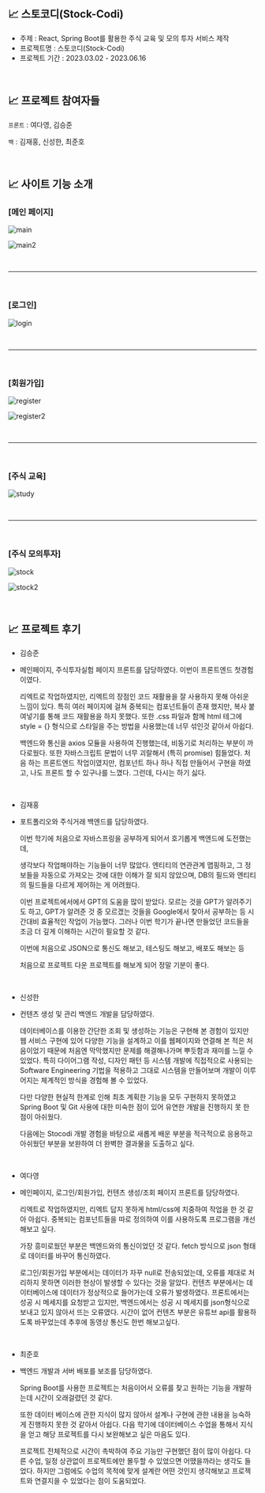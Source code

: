 ## 📈 스토코디(Stock-Codi)

- 주제 : React, Spring Boot를 활용한 주식 교육 및 모의 투자 서비스 제작
- 프로젝트명 : 스토코디(Stock-Codi)
- 프로젝트 기간 : 2023.03.02 - 2023.06.16

<br>

## 📈 프로젝트 참여자들

`프론트` : 여다영, 김승준

`백` : 김재홍, 신성한, 최준호

<br>

## 📈 사이트 기능 소개

### [메인 페이지]

![main](image.assets/main.png)

![main2](image.assets/main2.png)

<br>
<hr>
<br>

### [로그인]

![login](image.assets/login.png)

<br>
<hr>
<br>

### [회원가입]

![register](image.assets/register.png)

![register2](image.assets/register2.png)

<br>
<hr>
<br>

### [주식 교육]

![study](image.assets/study.png)

<br>
<hr>
<br>

### [주식 모의투자]

![stock](image.assets/stock.png)

![stock2](image.assets/stock2.png)

<br>

## 📈 프로젝트 후기

- 김승준

- 메인페이지, 주식투자실험 페이지 프론트를 담당하였다. 이번이 프론트엔드 첫경험 이였다.

  리엑트로 작업하였지만, 리엑트의 장점인 코드 재활용을 잘 사용하지 못해 아쉬운 느낌이 있다. 특히 여러 페이지에 걸쳐 중복되는 컴포넌트들이 존재 했지만, 복사 붙여넣기를 통해 코드 재활용을 하지 못했다. 또한 .css 파일과 함께 html 테그에 style = {} 형식으로 스타일을 주는 방법을 사용했는데 너무 섞인것 같아서 아쉽다.

  백엔드와 통신을 axios 모듈을 사용하여 진행했는데, 비동기로 처리하는 부분이 까다로웠다. 또한 자바스크립트 문법이 너무 괴랄해서 (특히 promise) 힘들었다. 처음 하는 프론트엔드 작업이였지만, 컴포넌트 하나 하나 직접 만들어서 구현을 하였고, 나도 프론트 할 수 있구나를 느꼈다. 그런데, 다시는 하기 싫다.

<br>

- 김재홍

- 포트폴리오와 주식거래 백엔드를 담당하였다.

  이번 학기에 처음으로 자바스프링을 공부하게 되어서 호기롭게 백엔드에 도전했는데,

  생각보다 작업해야하는 기능들이 너무 많았다. 엔티티의 연관관계 맵핑하고, 그 정보들을 자동으로 가져오는 것에 대한 이해가 잘 되지 않았으며, DB의 필드와 엔티티의 필드들을 다르게 제어하는 게 어려웠다.

  이번 프로젝트에서에서 GPT의 도움을 많이 받았다. 모르는 것을 GPT가 알려주기도 하고, GPT가 알려준 것 중 모르겠는 것들을 Google에서 찾아서 공부하는 등 시간대비 효율적인 작업이 가능했다. 그러나 이번 학기가 끝나면 만들었던 코드들을 조금 더 깊게 이해하는 시간이 필요할 것 같다.

  이번에 처음으로 JSON으로 통신도 해보고, 테스팅도 해보고, 배포도 해보는 등

  처음으로 프로젝트 다운 프로젝트를 해보게 되어 정말 기분이 좋다.

<br>

- 신성한

- 컨텐츠 생성 및 관리 백엔드 개발을 담당하였다.

  데이터베이스를 이용한 간단한 조회 및 생성하는 기능은 구현해 본 경험이 있지만 웹 서비스 구현에 있어 다양한 기능을 설계하고 이를 웹페이지와 연결해 본 적은 처음이었기 때문에 처음엔 막막했지만 문제를 해결해나가며 뿌듯함과 재미를 느낄 수 있었다. 특히 다이어그램 작성, 디자인 패턴 등 시스템 개발에 직접적으로 사용되는 Software Engineering 기법을 적용하고 그대로 시스템을 만들어보며 개발이 이루어지는 체계적인 방식을 경험해 볼 수 있었다.

  다만 다양한 현실적 한계로 인해 최초 계획한 기능을 모두 구현하지 못하였고 Spring Boot 및 Git 사용에 대한 미숙한 점이 있어 유연한 개발을 진행하지 못 한 점이 아쉬웠다.

  다음에는 Stocodi 개발 경험을 바탕으로 새롭게 배운 부분을 적극적으로 응용하고 아쉬웠던 부분을 보완하여 더 완벽한 결과물을 도출하고 싶다.

<br>

- 여다영

- 메인페이지, 로그인/회원가입, 컨텐츠 생성/조회 페이지 프론트를 담당하였다.

  리엑트로 작업하였지만, 리엑트 답지 못하게 html/css에 치중하여 작업을 한 것 같아 아쉽다. 중복되는 컴포넌트들을 따로 정의하여 이를 사용하도록 프로그램을 개선해보고 싶다.

  가장 흥미로웠던 부분은 백엔드와의 통신이었던 것 같다. fetch 방식으로 json 형태로 데이터를 바꾸어 통신하였다.

  로그인/회원가입 부분에서는 데이터가 자꾸 null로 전송되었는데, 오류를 제대로 처리하지 못하면 이러한 현상이 발생할 수 있다는 것을 알았다. 컨텐츠 부분에서는 데이터베이스에 데이터가 정상적으로 들어가는데 오류가 발생하였다. 프론트에서는 성공 시 메세지를 요청받고 있지만, 백엔드에서는 성공 시 메세지를 json형식으로 보내고 있지 않아서 뜨는 오류였다. 시간이 없어 컨텐츠 부분은 유튜브 api를 활용하도록 바꾸었는데 추후에 동영상 통신도 한번 해보고싶다.

<br>

- 최준호

- 백엔드 개발과 서버 배포를 보조를 담당하였다.

  Spring Boot를 사용한 프로젝트는 처음이어서 오류를 찾고 원하는 기능을 개발하는데 시간이 오래걸렸던 것 같다.

  또한 데이터 베이스에 관한 지식이 많지 않아서 설계나 구현에 관한 내용을 능숙하게 진행하지 못한 것 같아서 아쉽다. 다음 학기에 데이터베이스 수업을 통해서 지식을 얻고 해당 프로젝트를 다시 보완해보고 싶은 마음도 있다.

  프로젝트 전체적으로 시간이 촉박하여 주요 기능만 구현했던 점이 많이 아쉽다. 다른 수업, 일정 상관없이 프로젝트에만 몰두할 수 있었으면 어땠을까라는 생각도 들었다. 하지만 그럼에도 수업의 목적에 맞게 설계란 어떤 것인지 생각해보고 프로젝트와 연결지을 수 있었다는 점이 도움되었다.
